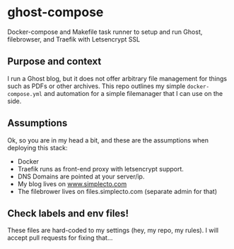 # ghost-compose
Docker-compose and Makefile task runner to setup and run Ghost, filebrowser, and Traefik with Letsencrypt SSL

## Purpose and context
I run a Ghost blog, but it does not offer arbitrary file management for things
such as PDFs or other archives. This repo outlines my simple `docker-compose.yml`
and automation for a simple filemanager that I can use on the side.

## Assumptions
Ok, so you are in my head a bit, and these are the assumptions when deploying
this stack:

  * Docker
  * Traefik runs as front-end proxy with letsencrypt support.
  * DNS Domains are pointed at your server/ip.
  * My blog lives on www.simplecto.com
  * The filebrower lives on files.simplecto.com (separate admin for that)

## Check labels and env files!
These files are hard-coded to my settings (hey, my repo, my rules). I will accept
pull requests for fixing that...


